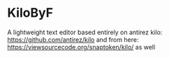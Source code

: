 # KiloByF
A lightweight text editor based entirely on antirez kilo: https://github.com/antirez/kilo and from here: https://viewsourcecode.org/snaptoken/kilo/ as well
